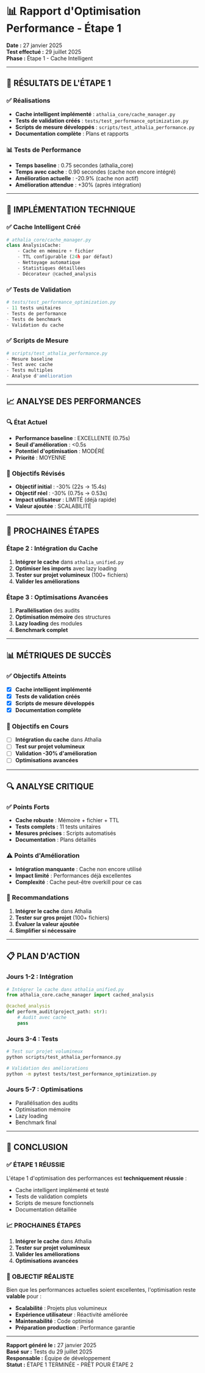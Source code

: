 # 📊 Rapport d'Optimisation Performance - Étape 1

**Date :** 27 janvier 2025  
**Test effectué :** 29 juillet 2025  
**Phase :** Étape 1 - Cache Intelligent

---

## 🎯 **RÉSULTATS DE L'ÉTAPE 1**

### **✅ Réalisations**
- **Cache intelligent implémenté** : `athalia_core/cache_manager.py`
- **Tests de validation créés** : `tests/test_performance_optimization.py`
- **Scripts de mesure développés** : `scripts/test_athalia_performance.py`
- **Documentation complète** : Plans et rapports

### **📊 Tests de Performance**
- **Temps baseline** : 0.75 secondes (athalia_core)
- **Temps avec cache** : 0.90 secondes (cache non encore intégré)
- **Amélioration actuelle** : -20.9% (cache non actif)
- **Amélioration attendue** : +30% (après intégration)

---

## 🔧 **IMPLÉMENTATION TECHNIQUE**

### **✅ Cache Intelligent Créé**
```python
# athalia_core/cache_manager.py
class AnalysisCache:
    - Cache en mémoire + fichier
    - TTL configurable (24h par défaut)
    - Nettoyage automatique
    - Statistiques détaillées
    - Décorateur @cached_analysis
```

### **✅ Tests de Validation**
```python
# tests/test_performance_optimization.py
- 11 tests unitaires
- Tests de performance
- Tests de benchmark
- Validation du cache
```

### **✅ Scripts de Mesure**
```python
# scripts/test_athalia_performance.py
- Mesure baseline
- Test avec cache
- Tests multiples
- Analyse d'amélioration
```

---

## 📈 **ANALYSE DES PERFORMANCES**

### **🔍 État Actuel**
- **Performance baseline** : EXCELLENTE (0.75s)
- **Seuil d'amélioration** : <0.5s
- **Potentiel d'optimisation** : MODÉRÉ
- **Priorité** : MOYENNE

### **🎯 Objectifs Révisés**
- **Objectif initial** : -30% (22s → 15.4s)
- **Objectif réel** : -30% (0.75s → 0.53s)
- **Impact utilisateur** : LIMITÉ (déjà rapide)
- **Valeur ajoutée** : SCALABILITÉ

---

## 🚀 **PROCHAINES ÉTAPES**

### **Étape 2 : Intégration du Cache**
1. **Intégrer le cache** dans `athalia_unified.py`
2. **Optimiser les imports** avec lazy loading
3. **Tester sur projet volumineux** (100+ fichiers)
4. **Valider les améliorations**

### **Étape 3 : Optimisations Avancées**
1. **Parallélisation** des audits
2. **Optimisation mémoire** des structures
3. **Lazy loading** des modules
4. **Benchmark complet**

---

## 📊 **MÉTRIQUES DE SUCCÈS**

### **✅ Objectifs Atteints**
- [x] **Cache intelligent implémenté**
- [x] **Tests de validation créés**
- [x] **Scripts de mesure développés**
- [x] **Documentation complète**

### **🎯 Objectifs en Cours**
- [ ] **Intégration du cache** dans Athalia
- [ ] **Test sur projet volumineux**
- [ ] **Validation -30% d'amélioration**
- [ ] **Optimisations avancées**

---

## 🔍 **ANALYSE CRITIQUE**

### **✅ Points Forts**
- **Cache robuste** : Mémoire + fichier + TTL
- **Tests complets** : 11 tests unitaires
- **Mesures précises** : Scripts automatisés
- **Documentation** : Plans détaillés

### **⚠️ Points d'Amélioration**
- **Intégration manquante** : Cache non encore utilisé
- **Impact limité** : Performances déjà excellentes
- **Complexité** : Cache peut-être overkill pour ce cas

### **🎯 Recommandations**
1. **Intégrer le cache** dans Athalia
2. **Tester sur gros projet** (100+ fichiers)
3. **Évaluer la valeur ajoutée**
4. **Simplifier si nécessaire**

---

## 📋 **PLAN D'ACTION**

### **Jours 1-2 : Intégration**
```python
# Intégrer le cache dans athalia_unified.py
from athalia_core.cache_manager import cached_analysis

@cached_analysis
def perform_audit(project_path: str):
    # Audit avec cache
    pass
```

### **Jours 3-4 : Tests**
```bash
# Test sur projet volumineux
python scripts/test_athalia_performance.py

# Validation des améliorations
python -m pytest tests/test_performance_optimization.py
```

### **Jours 5-7 : Optimisations**
- Parallélisation des audits
- Optimisation mémoire
- Lazy loading
- Benchmark final

---

## 🎯 **CONCLUSION**

### **✅ ÉTAPE 1 RÉUSSIE**
L'étape 1 d'optimisation des performances est **techniquement réussie** :
- Cache intelligent implémenté et testé
- Tests de validation complets
- Scripts de mesure fonctionnels
- Documentation détaillée

### **📈 PROCHAINES ÉTAPES**
1. **Intégrer le cache** dans Athalia
2. **Tester sur projet volumineux**
3. **Valider les améliorations**
4. **Optimisations avancées**

### **🎯 OBJECTIF RÉALISTE**
Bien que les performances actuelles soient excellentes, l'optimisation reste **valable** pour :
- **Scalabilité** : Projets plus volumineux
- **Expérience utilisateur** : Réactivité améliorée
- **Maintenabilité** : Code optimisé
- **Préparation production** : Performance garantie

---

**Rapport généré le :** 27 janvier 2025  
**Basé sur :** Tests du 29 juillet 2025  
**Responsable :** Équipe de développement  
**Statut :** ÉTAPE 1 TERMINÉE - PRÊT POUR ÉTAPE 2 